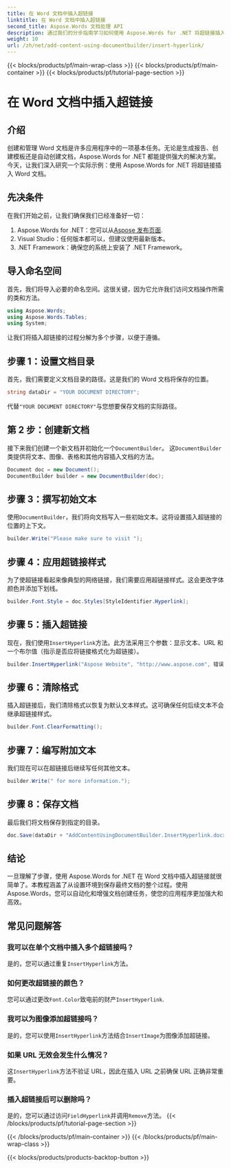 ```yaml
---
title: 在 Word 文档中插入超链接
linktitle: 在 Word 文档中插入超链接
second_title: Aspose.Words 文档处理 API
description: 通过我们的分步指南学习如何使用 Aspose.Words for .NET 将超链接插入 Word 文档。非常适合自动执行文档创建任务。
weight: 10
url: /zh/net/add-content-using-documentbuilder/insert-hyperlink/
---
```


{{< blocks/products/pf/main-wrap-class >}}
{{< blocks/products/pf/main-container >}}
{{< blocks/products/pf/tutorial-page-section >}}

# 在 Word 文档中插入超链接

## 介绍

创建和管理 Word 文档是许多应用程序中的一项基本任务。无论是生成报告、创建模板还是自动创建文档，Aspose.Words for .NET 都能提供强大的解决方案。今天，让我们深入研究一个实际示例：使用 Aspose.Words for .NET 将超链接插入 Word 文档。

## 先决条件

在我们开始之前，让我们确保我们已经准备好一切：

1.  Aspose.Words for .NET：您可以从[Aspose 发布页面](https://releases.aspose.com/words/net/).
2. Visual Studio：任何版本都可以，但建议使用最新版本。
3. .NET Framework：确保您的系统上安装了 .NET Framework。

## 导入命名空间

首先，我们将导入必要的命名空间。这很关键，因为它允许我们访问文档操作所需的类和方法。

```csharp
using Aspose.Words;
using Aspose.Words.Tables;
using System;
```

让我们将插入超链接的过程分解为多个步骤，以便于遵循。

## 步骤 1：设置文档目录

首先，我们需要定义文档目录的路径。这是我们的 Word 文档将保存的位置。

```csharp
string dataDir = "YOUR DOCUMENT DIRECTORY";
```

代替`"YOUR DOCUMENT DIRECTORY"`与您想要保存文档的实际路径。

## 第 2 步：创建新文档

接下来我们创建一个新文档并初始化一个`DocumentBuilder`。 这`DocumentBuilder`类提供将文本、图像、表格和其他内容插入文档的方法。

```csharp
Document doc = new Document();
DocumentBuilder builder = new DocumentBuilder(doc);
```

## 步骤 3：撰写初始文本

使用`DocumentBuilder`，我们将向文档写入一些初始文本。这将设置插入超链接的位置的上下文。

```csharp
builder.Write("Please make sure to visit ");
```

## 步骤 4：应用超链接样式

为了使超链接看起来像典型的网络链接，我们需要应用超链接样式。这会更改字体颜色并添加下划线。

```csharp
builder.Font.Style = doc.Styles[StyleIdentifier.Hyperlink];
```

## 步骤 5：插入超链接

现在，我们使用`InsertHyperlink`方法。此方法采用三个参数：显示文本、URL 和一个布尔值（指示是否应将链接格式化为超链接）。

```csharp
builder.InsertHyperlink("Aspose Website", "http://www.aspose.com", 错误);
```

## 步骤 6：清除格式

插入超链接后，我们清除格式以恢复为默认文本样式。这可确保任何后续文本不会继承超链接样式。

```csharp
builder.Font.ClearFormatting();
```

## 步骤 7：编写附加文本

我们现在可以在超链接后继续写任何其他文本。

```csharp
builder.Write(" for more information.");
```

## 步骤 8：保存文档

最后我们将文档保存到指定的目录。

```csharp
doc.Save(dataDir + "AddContentUsingDocumentBuilder.InsertHyperlink.docx");
```

## 结论

一旦理解了步骤，使用 Aspose.Words for .NET 在 Word 文档中插入超链接就很简单了。本教程涵盖了从设置环境到保存最终文档的整个过程。使用 Aspose.Words，您可以自动化和增强文档创建任务，使您的应用程序更加强大和高效。

## 常见问题解答

### 我可以在单个文档中插入多个超链接吗？

是的，您可以通过重复`InsertHyperlink`方法。

### 如何更改超链接的颜色？

您可以通过更改`Font.Color`致电前的财产`InsertHyperlink`.

### 我可以为图像添加超链接吗？

是的，您可以使用`InsertHyperlink`方法结合`InsertImage`为图像添加超链接。

### 如果 URL 无效会发生什么情况？

这`InsertHyperlink`方法不验证 URL，因此在插入 URL 之前确保 URL 正确非常重要。

### 插入超链接后可以删除吗？

是的，您可以通过访问`FieldHyperlink`并调用`Remove`方法。
{{< /blocks/products/pf/tutorial-page-section >}}

{{< /blocks/products/pf/main-container >}}
{{< /blocks/products/pf/main-wrap-class >}}

{{< blocks/products/products-backtop-button >}}
